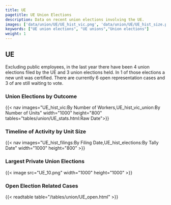 ```yaml
---
title: UE
pagetitle: UE Union Elections
description: Data on recent union elections involving the UE.
images: ['data/union/UE/UE_hist_vic.png', 'data/union/UE/UE_hist_size.png', 'data/union/UE/UE_10.png']
keywords: ["UE union elections", "UE unions","Union elections"]
weight: 1
---
```

##  UE

Excluding public employees, in the last year there have been 4 union elections filed by the UE and 3 union elections held. In 1 of those elections a new unit was certified. There are currently 6 open representation cases and 3 of are still waiting to vote.

### Union Elections by Outcome
{{< nav images="UE_hist_vic:By Number of Workers,UE_hist_vic_union:By Number of Units" width="1000" height="800" tables="tables/union/UE_stats.html:Raw Date">}}

### Timeline of Activity by Unit Size
{{< nav images="UE_hist_filings:By Filing Date,UE_hist_elections:By Tally Date" width="1000" height="800" >}}

### Largest Private Union Elections
{{< image src="UE_10.png" width="1000" height="1000"  >}}

### Open Election Related Cases
{{< readtable table="/tables/union/UE_open.html" >}}

